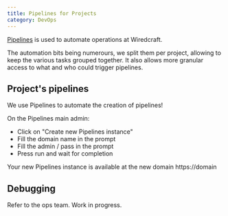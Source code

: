 ```yaml
---
title: Pipelines for Projects
category: DevOps
---
```


[Pipelines](https://github.com/Wiredcraft/pipelines) is used to automate operations at Wiredcraft.

The automation bits being numerours, we split them per project, allowing to keep the various tasks grouped together. It also allows more granular access to what and who could trigger pipelines.

## Project's pipelines

We use Pipelines to automate the creation of pipelines!

On the Pipelines main admin:

- Click on "Create new Pipelines instance"
- Fill the domain name in the prompt
- Fill the admin / pass in the prompt
- Press run and wait for completion

Your new Pipelines instance is available at the new domain https://domain

Debugging
---------

Refer to the ops team.
Work in progress.
